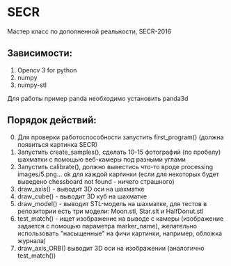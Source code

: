 # SECR
Мастер класс по дополненной реальности, SECR-2016
## Зависимости:
1. Opencv 3 for python
2. numpy
3. numpy-stl

Для работы пример panda необходимо установить panda3d

## Порядок действий:
0. Для проверки работоспособности запустить first_program() (должна появиться картинка SECR)
1. Запустить create_samples(), сделать 10-15 фотографий (по пробелу) шахматки с помощью веб-камеры под разными углами
2. Запустить calibrate(), должно вывестись что-то вроде processing images/5.png... ok для каждой картинки (если для некоторых будет выведено chessboard not found - ничего страшного)
3. draw_axis() - выводит 3D оси на шахматке
4. draw_cube() - выводит 3D куб на шахматке
5. draw_model() - выводит STL-модель на шахматке, для тестов в репозитории есть три модели: Moon.stl, Star.slt и HalfDonut.stl
6. test_match() - ищет изображение на выводе с камеры (изображение задается с помощью параметра marker_name), желательно использовать "насыщенные" на фичи картинки, например, обложка журнала)
7. draw_axis_ORB() выводит 3D оси на изображении (аналогично test_match())
